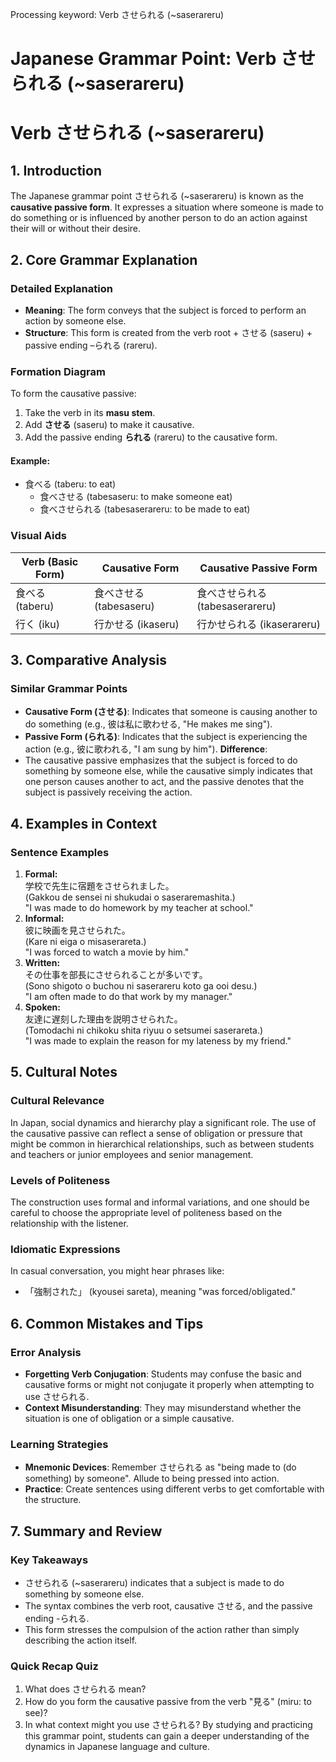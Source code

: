 Processing keyword: Verb させられる (~saserareru)
# Japanese Grammar Point: Verb させられる (~saserareru)
# Verb させられる (~saserareru)
## 1. Introduction
The Japanese grammar point させられる (~saserareru) is known as the **causative passive form**. It expresses a situation where someone is made to do something or is influenced by another person to do an action against their will or without their desire.
## 2. Core Grammar Explanation
### Detailed Explanation
- **Meaning**: The form conveys that the subject is forced to perform an action by someone else.
- **Structure**: This form is created from the verb root + させる (saseru) + passive ending –られる (rareru).
### Formation Diagram
To form the causative passive:
1. Take the verb in its **masu stem**.
2. Add **させる** (saseru) to make it causative.
3. Add the passive ending **られる** (rareru) to the causative form.
#### Example:
- 食べる (taberu: to eat)
  - 食べさせる (tabesaseru: to make someone eat)
  - 食べさせられる (tabesaserareru: to be made to eat)
### Visual Aids
| Verb (Basic Form) | Causative Form   | Causative Passive Form   |
|--------------------|------------------|--------------------------|
| 食べる (taberu)    | 食べさせる (tabesaseru)  | 食べさせられる (tabesaserareru) |
| 行く (iku)         | 行かせる (ikaseru)      | 行かせられる (ikaserareru)      |
## 3. Comparative Analysis
### Similar Grammar Points
- **Causative Form (させる)**: Indicates that someone is causing another to do something (e.g., 彼は私に歌わせる, "He makes me sing").
- **Passive Form (られる)**: Indicates that the subject is experiencing the action (e.g., 彼に歌われる, "I am sung by him").
**Difference**:
- The causative passive emphasizes that the subject is forced to do something by someone else, while the causative simply indicates that one person causes another to act, and the passive denotes that the subject is passively receiving the action.
## 4. Examples in Context
### Sentence Examples
1. **Formal:**  
   学校で先生に宿題をさせられました。  
   (Gakkou de sensei ni shukudai o saseraremashita.)  
   "I was made to do homework by my teacher at school."
2. **Informal:**  
   彼に映画を見させられた。  
   (Kare ni eiga o misaserareta.)  
   "I was forced to watch a movie by him."
3. **Written:**  
   その仕事を部長にさせられることが多いです。  
   (Sono shigoto o buchou ni saserareru koto ga ooi desu.)  
   "I am often made to do that work by my manager."
4. **Spoken:**  
   友達に遅刻した理由を説明させられた。  
   (Tomodachi ni chikoku shita riyuu o setsumei saserareta.)  
   "I was made to explain the reason for my lateness by my friend."
## 5. Cultural Notes
### Cultural Relevance
In Japan, social dynamics and hierarchy play a significant role. The use of the causative passive can reflect a sense of obligation or pressure that might be common in hierarchical relationships, such as between students and teachers or junior employees and senior management. 
### Levels of Politeness
The construction uses formal and informal variations, and one should be careful to choose the appropriate level of politeness based on the relationship with the listener.
### Idiomatic Expressions
In casual conversation, you might hear phrases like:
- 「強制された」 (kyousei sareta), meaning "was forced/obligated."
## 6. Common Mistakes and Tips
### Error Analysis
- **Forgetting Verb Conjugation**: Students may confuse the basic and causative forms or might not conjugate it properly when attempting to use させられる.
- **Context Misunderstanding**: They may misunderstand whether the situation is one of obligation or a simple causative.
### Learning Strategies
- **Mnemonic Devices**: Remember させられる as "being made to (do something) by someone". Allude to being pressed into action.
- **Practice**: Create sentences using different verbs to get comfortable with the structure.
## 7. Summary and Review
### Key Takeaways
- させられる (~saserareru) indicates that a subject is made to do something by someone else.
- The syntax combines the verb root, causative させる, and the passive ending -られる.
- This form stresses the compulsion of the action rather than simply describing the action itself.
### Quick Recap Quiz
1. What does させられる mean?
2. How do you form the causative passive from the verb "見る" (miru: to see)?
3. In what context might you use させられる?
By studying and practicing this grammar point, students can gain a deeper understanding of the dynamics in Japanese language and culture.
